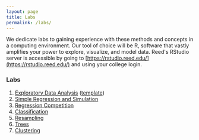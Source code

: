```yaml
---
layout: page
title: Labs
permalink: /labs/
---
```


We dedicate labs to gaining experience with these methods and
concepts in a computing environment. Our tool of choice will be R, software that
vastly amplifies your power to explore, visualize, and model data. Reed's RStudio
server is accessible by going to [https://rstudio.reed.edu/](https://rstudio.reed.edu/) 
and using your college login.


### Labs

1. <a href = "{{ site.baseurl }}/assets/week-01/lab/lab-1.html" target = "_blank">Exploratory Data Analysis</a> (<a href = "{{ site.baseurl }}/assets/week-01/lab/lab-1-template.Rmd" target = "_blank">template</a>)
2. <a href = "{{ site.baseurl }}/assets/week-02/lab-2.html" target = "_blank">Simple Regression and Simulation</a>
3. <a href = "{{ site.baseurl }}/assets/week-03/lab-3.html" target = "_blank">Regression Competition</a>
4. <a href = "{{ site.baseurl }}/assets/week-06/lab-4.html" target = "_blank">Classification</a>
5. <a href = "{{ site.baseurl }}/assets/week-07/lab-5.html" target = "_blank">Resampling</a>
6. <a href = "{{ site.baseurl }}/assets/week-10/lab-6.html" target = "_blank">Trees</a>
7. <a href = "{{ site.baseurl }}/assets/week-12/lab-7.html" target = "_blank">Clustering</a>